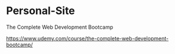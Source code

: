 # Personal-Site

The Complete Web Development Bootcamp

https://www.udemy.com/course/the-complete-web-development-bootcamp/
